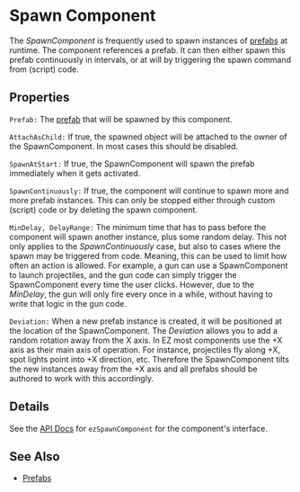 # Spawn Component

The *SpawnComponent* is frequently used to spawn instances of [prefabs](../prefabs/prefabs-overview.md) at runtime. The component references a prefab. It can then either spawn this prefab continuously in intervals, or at will by triggering the spawn command from (script) code.

## Properties

`Prefab:` The [prefab](../prefabs/prefabs-overview.md) that will be spawned by this component.

`AttachAsChild:` If true, the spawned object will be attached to the owner of the SpawnComponent. In most cases this should be disabled.

`SpawnAtStart:` If true, the SpawnComponent will spawn the prefab immediately when it gets activated.

`SpawnContinuously:` If true, the component will continue to spawn more and more prefab instances. This can only be stopped either through custom (script) code or by deleting the spawn component.

`MinDelay, DelayRange:` The minimum time that has to pass before the component will spawn another instance, plus some random delay. This not only applies to the *SpawnContinuously* case, but also to cases where the spawn may be triggered from code. Meaning, this can be used to limit how often an action is allowed. For example, a gun can use a SpawnComponent to launch projectiles, and the gun code can simply trigger the SpawnComponent every time the user clicks. However, due to the *MinDelay*, the gun will only fire every once in a while, without having to write that logic in the gun code.

`Deviation:` When a new prefab instance is created, it will be positioned at the location of the SpawnComponent. The *Deviation* allows you to add a random rotation away from the X axis. In EZ most components use the +X axis as their main axis of operation. For instance, projectiles fly along +X, spot lights point into +X direction, etc. Therefore the SpawnComponent tilts the new instances away from the +X axis and all prefabs should be authored to work with this accordingly.

## Details

See the [API Docs](../api-docs.md) for `ezSpawnComponent` for the component's interface.

## See Also

* [Prefabs](../prefabs/prefabs-overview.md)
